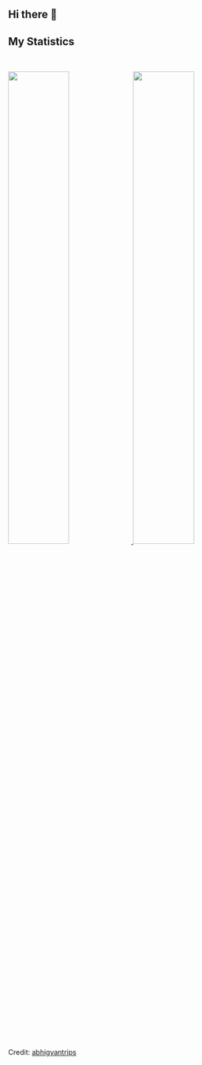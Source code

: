## Hi there 👋

## My Statistics

<br/>
<p align="left">
  <a href="https://abhigyantrips.dev/">
  <img width="49.5%" src="https://github-readme-stats.vercel.app/api?username=joaoviana321&show_icons=true&theme=gruvbox&hide_border=true" />
    <img width="49.5%" src="https://github-readme-streak-stats.herokuapp.com/?user=joaoviana321&theme=gruvbox&hide_border=true" />
  </a>
</p>
<br>


Credit: [abhigyantrips](https://github.com/abhigyantrips)



